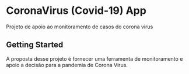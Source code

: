 # CoronaVirus (Covid-19) App

Projeto de apoio ao monitoramento de casos do corona virus

## Getting Started

A proposta desse projeto é fornecer uma ferramenta de monitoramento e apoio a decisão para a pandemia de Corona Virus.

